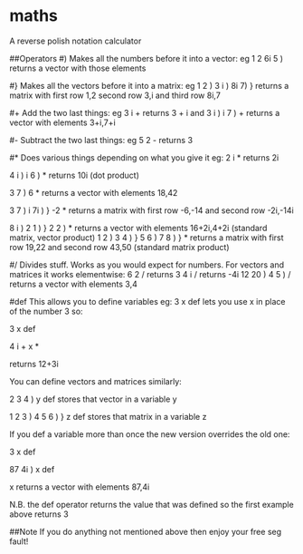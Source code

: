 maths
=====

A reverse polish notation calculator

##Operators
#)
Makes all the numbers before it into a vector: eg 1 2 6i 5 ) returns a vector with those elements

#}
Makes all the vectors before it into a matrix: eg 1 2 ) 3 i ) 8i 7) } returns
a matrix with first row 1,2 second row 3,i and third row 8i,7

#+
Add the two last things: eg 3 i + returns 3 + i and 3 i ) i 7 ) + returns a vector with elements 3+i,7+i

#-
Subtract the two last things: eg 5 2 - returns 3

#*
Does various things depending on what you give it 
eg:
2 i * returns 2i

4 i ) i 6 ) * returns 10i (dot product)

3 7 ) 6 * returns a vector with elements 18,42

3 7 ) i 7i ) } -2 * returns a matrix with first row -6,-14 and second row -2i,-14i

8 i ) 2 1 ) } 2 2 ) * returns a vector with elements 16+2i,4+2i (standard matrix, vector product)
1 2 ) 3 4 ) } 5 6 ) 7 8 ) } * returns  a matrix with first row  19,22 and second row 43,50 (standard matrix product)

#/
Divides stuff. Works as you would expect for numbers. For vectors and matrices it works elementwise:
6 2 / returns 3
4 i / returns -4i
12 20 ) 4 5 ) / returns a vector with elements 3,4


#def
This allows you to define variables eg:
3 x def lets you use x in place of the number 3 so:

3 x def

4 i + x *

returns 12+3i

You can define vectors and matrices similarly:

2 3 4 ) y def stores that vector in a variable y

1 2 3 ) 4 5 6 ) } z def stores that matrix in a variable z

If you def a variable more than once the new version overrides the old one:

3 x def

87 4i ) x def

x 
returns a vector with elements 87,4i

N.B. the def operator returns the value that was defined so the first example above returns 3

##Note
If you do anything not mentioned above then enjoy your free seg fault!


